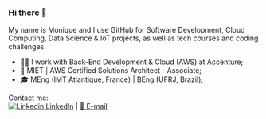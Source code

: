 ### Hi there 👋

<!--
**ferreiramonique/ferreiramonique** is a ✨ _special_ ✨ repository because its `README.md` (this file) appears on your GitHub profile.
-->

My name is Monique and I use GitHub for Software Development, Cloud Computing, Data Science & IoT projects, as well as tech courses and coding challenges.

- 👩‍💻 I work with Back-End Development & Cloud (AWS) at Accenture;
- :scroll: MIET | AWS Certified Solutions Architect - Associate;
- 🎓 MEng (IMT Atlantique, France) | BEng (UFRJ, Brazil);


Contact me:  
[![Linkedin](https://i.stack.imgur.com/gVE0j.png) LinkedIn](https://www.linkedin.com/in/ferreiramonique/) | [:e-mail: E-mail](mailto:monique.calmon@outlook.com)
